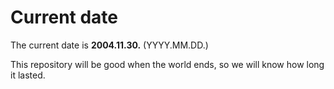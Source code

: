 # Current date

The current date is **2004.11.30.** (YYYY.MM.DD.)

This repository will be good when the world ends, so we will know how long it lasted.